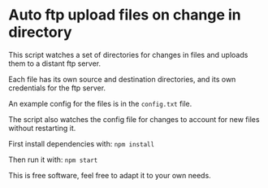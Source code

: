 # Auto ftp upload files on change in directory

This script watches a set of directories for changes in files and uploads them to a distant ftp server.

Each file has its own source and destination directories, and its own credentials for the ftp server.

An example config for the files is in the `config.txt` file.

The script also watches the config file for changes to account for new files without restarting it.

First install dependencies with: `npm install`

Then run it with: `npm start`

This is free software, feel free to adapt it to your own needs.

